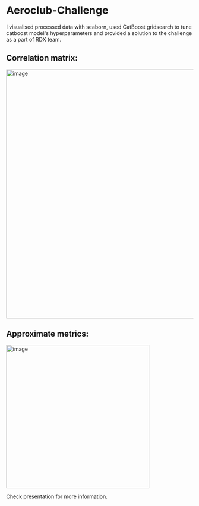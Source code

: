 # Aeroclub-Challenge

I visualised processed data with seaborn, used CatBoost gridsearch to tune catboost model's hyperparameters and provided a solution to the challenge as a part of RDX team. 

## Correlation matrix:

<img width="670" alt="image" src="https://github.com/A125X/Aeroclub-Challenge/assets/91656458/06242e3e-0aa9-41d7-930a-757753d1c9fd">

## Approximate metrics:

<img width="385" alt="image" src="https://github.com/A125X/Aeroclub-Challenge/assets/91656458/2f4775eb-8e6e-4da0-8127-d44313585765">

Check presentation for more information.
